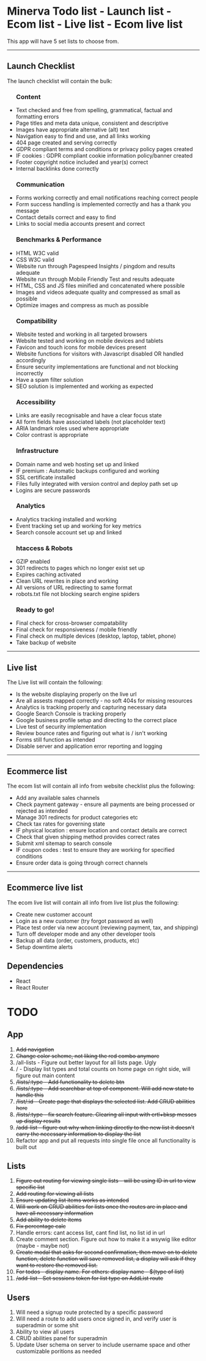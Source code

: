 # Minerva Todo list - Launch list - Ecom list - Live list - Ecom live list

This app will have 5 set lists to choose from.

<hr>

<h2>Launch Checklist</h2>
<p>The launch checklist will contain the bulk:</p>
<ul>

<h3>Content</h3>
<li>Text checked and free from spelling, grammatical, factual and formatting errors</li>
<li>Page titles and meta data unique, consistent and descriptive</li>
<li>Images have appropriate alternative (alt) text</li>
<li>Navigation easy to find and use, and all links working</li>
<li>404 page created and serving correctly</li>
<li>GDPR compliant terms and conditions or privacy policy pages created</li>
<li>IF cookies : GDPR compliant cookie information policy/banner created</li>
<li>Footer copyright notice included and year(s) correct</li>
<li>Internal backlinks done correctly</li>

<h3>Communication</h3>
<li>Forms working correctly and email notifications reaching correct people</li>
<li>Form success handling is implemented correctly and has a thank you message</li>
<li>Contact details correct and easy to find</li>
<li>Links to social media accounts present and correct</li>

<h3>Benchmarks & Performance</h3>
<li>HTML W3C valid</li>
<li>CSS W3C valid</li>
<li>Website run through Pagespeed Insights / pingdom and results adequate</li>
<li>Website run through Mobile Friendly Test and results adequate</li>
<li>HTML, CSS and JS files minified and concatenated where possible</li>
<li>Images and videos adequate quality and compressed as small as possible</li>
<li>Optimize images and compress as much as possible</li>

<h3>Compatibility</h3>
<li>Website tested and working in all targeted browsers</li>
<li>Website tested and working on mobile devices and tablets</li>
<li>Favicon and touch icons for mobile devices present</li>
<li>Website functions for visitors with Javascript disabled OR handled accordingly</li>
<li>Ensure security implementations are functional and not blocking incorrectly</li>
<li>Have a spam filter solution</li>
<li>SEO solution is implemented and working as expected</li>

<h3>Accessibility</h3>
<li>Links are easily recognisable and have a clear focus state</li>
<li>All form fields have associated labels (not placeholder text)</li>
<li>ARIA landmark roles used where appropriate</li>
<li>Color contrast is appropriate</li>

<h3>Infrastructure</h3>
<li>Domain name and web hosting set up and linked</li>
<li>IF premium : Automatic backups configured and working</li>
<li>SSL certificate installed</li>
<li>Files fully integrated with version control and deploy path set up</li>
<li>Logins are secure passwords</li>

<h3>Analytics</h3>
<li>Analytics tracking installed and working</li>
<li>Event tracking set up and working for key metrics</li>
<li>Search console account set up and linked</li>

<h3>htaccess & Robots</h3>
<li>GZIP enabled</li>
<li>301 redirects to pages which no longer exist set up</li>
<li>Expires caching activated</li>
<li>Clean URL rewrites in place and working</li>
<li>All versions of URL redirecting to same format</li>
<li>robots.txt file not blocking search engine spiders</li>

<h3>Ready to go!</h3>
<li>Final check for cross-browser compatability</li>
<li>Final check for responsiveness / mobile friendly</li>
<li>Final check on multiple devices (desktop, laptop, tablet, phone)</li>
<li>Take backup of website</li>
</ul>

<hr>

<h2>Live list</h2>
<p>The Live list will contain the following:</p>
<ul>
<li>Is the website displaying properly on the live url</li>
<li>Are all assests mapped correctly - no soft 404s for missing resources</li>
<li>Analytics is tracking properly and capturing necessary data</li>
<li>Google Search Console is tracking properly</li>
<li>Google business profile setup and directing to the correct place</li>
<li>Live test of security implementation</li>
<li>Review bounce rates and figuring out what is / isn't working</li>
<li>Forms still function as intended</li>
<li>Disable server and application error reporting and logging</li>
</ul>
<hr>
<h2>Ecommerce list</h2>
<p>The ecom list will contain all info from website checklist plus the following:</p>
<ul>
<li>Add any available sales channels</li>
<li>Check payment gateway - ensure all payments are being processed or rejected as intended</li>
<li>Manage 301 redirects for product categories etc</li>
<li>Check tax rates for governing state</li>
<li>IF physical location : ensure location and contact details are correct</li>
<li>Check that given shipping method provides correct rates</li>
<li>Submit xml sitemap to search console</li>
<li>IF coupon codes : test to ensure they are working for specified conditions</li>
<li>Ensure order data is going through correct channels</li>
</ul>
<hr>
<h2>Ecommerce live list</h2>
<p>The ecom live list will contain all info from live list plus the following:</p>
<ul>
<li>Create new customer account</li>
<li>Login as a new customer (try forgot password as well)</li>
<li>Place test order via new account (reviewing payment, tax, and shipping)</li>
<li>Turn off developer mode and any other developer tools</li>
<li>Backup all data (order, customers, products, etc)</li>
<li>Setup downtime alerts</li>
</ul>

<h2>Dependencies</h2>
<ul>
<li>React</li>
<li>React Router</li>
</ul>

# TODO

## App

<ol>
<li><del>Add navigation</del></li>
<li><del>Change color scheme, not liking the red combo anymore</del></li>
<li>/all-lists - Figure out better layout for all lists page. Ugly</li>
<li>/ - Display list types and total counts on home page on right side, will figure out main content</li>
<li><del>/lists/:type - Add functionality to delete btn</del></li>
<li><del>/lists/:type - Add searchbar at top of component. Will add new state to handle this</del></li>
<li><del>/list/:id - Create page that displays the selected list. Add CRUD abilities here</del></li>
<li><del>/lists/:type - fix search feature. Clearing all input with crtl+bksp messes up display results</del></li>
<li><del>/add-list - figure out why when linking directly to the new list it doesn't carry the necessary information to display the list</del></li>
<li>Refactor app and put all requests into single file once all functionality is built out</li>
</ol>

## Lists

<ol>
<li><del>Figure out routing for viewing single lists - will be using ID in url to view specific list</del></li>
<li><del>Add routing for viewing all lists</del></li>
<li><del>Ensure updating list items works as intended</del></li>
<li><del>Will work on CRUD abilities for lists once the routes are in place and have all necessary information</del></li>
<li><del>Add ability to delete items</del></li>
<li><del>Fix percentage calc</del></li>
<li>Handle errors: cant access list, cant find list, no list id in url</li>
<li>Create comment section. Figure out how to make it a wsywig like editor (maybe - maybe not)</li>
<li><del>Create modal that asks for second confirmation, then move on to delete function, delete function will save removed list, a display will ask if they want to restore the removed list.</del></li>
<li><del>For todos - display name. For others: display name - ${type of list}</del></li>
<li><del>/add-list - Set sessions token for list type on AddList route</del></li>

</ol>

## Users

<ol>
<li>Will need a signup route protected by a specific password</li>
<li>Will need a route to add users once signed in, and verify user is superadmin or some shit</li>
<li>Ability to view all users</li>
<li>CRUD abilities panel for superadmin</li>
<li>Update User schema on server to include username space and other customizable poritions as needed</li>
</ol>
